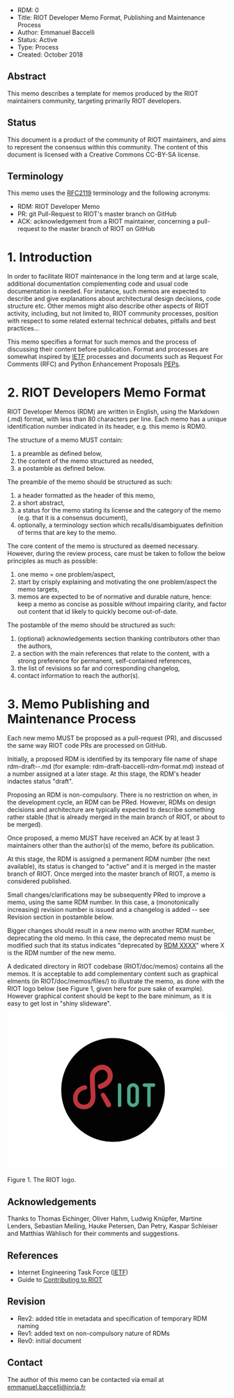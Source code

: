 
- RDM: 0
- Title: RIOT Developer Memo Format, Publishing and Maintenance Process
- Author: Emmanuel Baccelli
- Status: Active
- Type: Process
- Created: October 2018

## Abstract

This memo describes a template for memos produced by the RIOT maintainers
community, targeting primarily RIOT developers.

## Status

This document is a product of the community of RIOT maintainers, and aims to
represent the consensus within this community. The content of this document is
licensed with a Creative Commons CC-BY-SA license.

## Terminology

This memo uses the [RFC2119](https://www.ietf.org/rfc/rfc2119.txt) terminology
and the following acronyms:

- RDM: RIOT Developer Memo
- PR: git Pull-Request to RIOT's master branch on GitHub
- ACK: acknowledgement from a RIOT maintainer, concerning a pull-request to the
master branch of RIOT on GitHub

# 1. Introduction

In order to facilitate RIOT maintenance in the long term and at large scale,
additional documentation complementing code and usual code documentation is
needed. For instance, such memos are expected to describe and give explanations
about architectural design decisions, code structure etc. Other memos might
also describe other aspects of RIOT activity, including, but not limited to,
RIOT community processes, position with respect to some related external
technical debates, pitfalls and best practices...

This memo specifies a format for such memos and the process of discussing their
content before publication. Format and processes are somewhat inspired by
[IETF](http://ietf.org/) processes and documents such as Request For Comments
(RFC) and Python Enhancement Proposals [PEPs](https://www.python.org/dev/peps/).

# 2. RIOT Developers Memo Format

RIOT Developer Memos (RDM) are written in English, using the Markdown (.md)
format, with less than 80 characters per line. Each memo has a unique
identification number indicated in its header,
e.g. this memo is RDM0.

The structure of a memo MUST contain:

1. a preamble as defined below,
2. the content of the memo structured as needed,
3. a postamble as defined below.

The preamble of the memo should be structured as such:

1. a header formatted as the header of this memo,
2. a short abstract,
3. a status for the memo stating its license and the category of the memo (e.g.
that it is a consensus document),
4. optionally, a terminology section which recalls/disambiguates definition of
terms that are key to the memo.

The core content of the memo is structured as deemed necessary. However, during
the review process, care must be taken to follow the below principles as much
as possible:

1. one memo = one problem/aspect,
2. start by crisply explaining and motivating the one problem/aspect the memo
targets,
3. memos are expected to be of normative and durable nature, hence: keep a memo
as concise as possible without impairing clarity, and factor out content that
id likely to quickly become out-of-date.

The postamble of the memo should be structured as such:

1. (optional) acknowledgements section thanking contributors other than the
authors,
2. a section with the main references that relate to the content, with a strong
preference for permanent, self-contained references,
3. the list of revisions so far and corresponding changelog,
4. contact information to reach the author(s).

# 3. Memo Publishing and Maintenance Process

Each new memo MUST be proposed as a pull-request (PR),
and discussed the same way RIOT code PRs are processed on GitHub.

Initially, a proposed RDM is identified by its temporary file name
of shape rdm-draft-<author>-<topic>.md (for
example: rdm-draft-baccelli-rdm-format.md) instead of a number
assigned at a later stage.
At this stage, the RDM's header indactes status "draft".

Proposing an RDM is non-compulsory. There is no restriction on when, in the
development cycle, an RDM can be PRed. However, RDMs on design decisions and
architecture are typically expected to describe something rather stable (that is
already merged in the main branch of RIOT, or about to be merged).

Once proposed, a memo MUST have received an ACK by at least 3 maintainers other
than the author(s) of the memo, before its publication.

At this stage, the RDM is assigned a permanent RDM number (the next available),
its status is changed to "active" and it is merged in the master branch of RIOT.
Once merged into the master branch of RIOT, a memo is considered published.

Small changes/clarifications may be subsequently PRed to improve a memo, using
the same RDM number. In this case, a (monotonically increasing) revision number
is issued and a changelog is added -- see Revision section in postamble below.

Bigger changes should result in a new memo with another
RDM number, deprecating the old memo. In this case, the deprecated memo must
be modified such that its status indicates "deprecated by [RDM XXXX](./rdmXXXX.md)"
where X is the RDM number of the new memo.

A dedicated directory in RIOT codebase (RIOT/doc/memos) contains all the memos.
It is acceptable to add complementary content such as graphical elments
(in RIOT/doc/memos/files/) to illustrate the memo, as done with the RIOT logo
below (see Figure 1, given here for pure sake of example).
However graphical content should be kept to the bare
minimum, as it is easy to get lost in "shiny slideware".


![Figure 1. RIOT logo.](./files/rdm0000/RIOT-logo.png "RIOT logo")
<p align="justify">
Figure 1. The RIOT logo.
</p>


## Acknowledgements

Thanks to Thomas Eichinger, Oliver Hahm, Ludwig Knüpfer, Martine Lenders,
Sebastian Meiling, Hauke Petersen, Dan Petry, Kaspar Schleiser and
Matthias Wählisch for their comments and suggestions.

## References

- Internet Engineering Task Force ([IETF](http://ietf.org/))
- Guide to [Contributing to RIOT](https://github.com/RIOT-OS/RIOT/wiki/Contributing-to-RIOT)

## Revision

- Rev2: added title in metadata and specification of temporary RDM naming
- Rev1: added text on non-compulsory nature of RDMs
- Rev0: initial document

## Contact

The author of this memo can be contacted via email at emmanuel.baccelli@inria.fr
